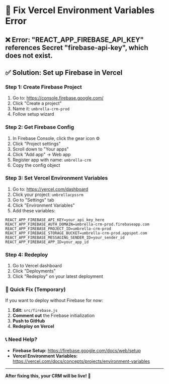 # 🔧 Fix Vercel Environment Variables Error

## ❌ Error: "REACT_APP_FIREBASE_API_KEY" references Secret "firebase-api-key", which does not exist.

## ✅ Solution: Set up Firebase in Vercel

### **Step 1: Create Firebase Project**
1. Go to: https://console.firebase.google.com/
2. Click "Create a project"
3. Name it: `umbrella-crm-prod`
4. Follow setup wizard

### **Step 2: Get Firebase Config**
1. In Firebase Console, click the gear icon ⚙️
2. Click "Project settings"
3. Scroll down to "Your apps"
4. Click "Add app" → Web app
5. Register app with name: `umbrella-crm`
6. Copy the config object

### **Step 3: Set Vercel Environment Variables**
1. Go to: https://vercel.com/dashboard
2. Click your project: `umbrellacpssrm`
3. Go to "Settings" tab
4. Click "Environment Variables"
5. Add these variables:

```
REACT_APP_FIREBASE_API_KEY=your_api_key_here
REACT_APP_FIREBASE_AUTH_DOMAIN=umbrella-crm-prod.firebaseapp.com
REACT_APP_FIREBASE_PROJECT_ID=umbrella-crm-prod
REACT_APP_FIREBASE_STORAGE_BUCKET=umbrella-crm-prod.appspot.com
REACT_APP_FIREBASE_MESSAGING_SENDER_ID=your_sender_id
REACT_APP_FIREBASE_APP_ID=your_app_id
```

### **Step 4: Redeploy**
1. Go to Vercel dashboard
2. Click "Deployments"
3. Click "Redeploy" on your latest deployment

### **🎯 Quick Fix (Temporary)**
If you want to deploy without Firebase for now:

1. **Edit:** `src/firebase.js`
2. **Comment out** the Firebase initialization
3. **Push to GitHub**
4. **Redeploy on Vercel**

### **📞 Need Help?**
- **Firebase Setup:** https://firebase.google.com/docs/web/setup
- **Vercel Environment Variables:** https://vercel.com/docs/concepts/projects/environment-variables

---

**After fixing this, your CRM will be live! 🚀** 